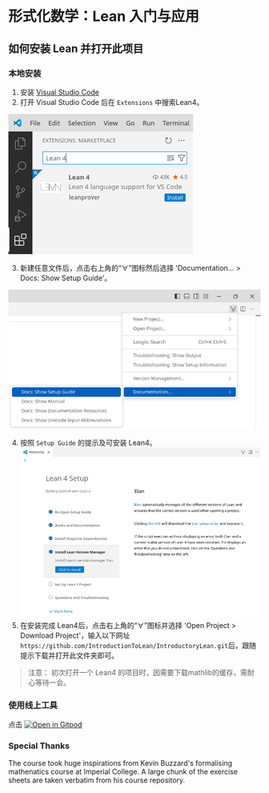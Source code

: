 # 形式化数学：Lean 入门与应用

## 如何安装 Lean 并打开此项目

### 本地安装

1. 安装 [Visual Studio Code](https://code.visualstudio.com/)
2. 打开 Visual Studio Code 后在 `Extensions` 中搜索Lean4。

![lean-install](img/lean4-install.png)

3. 新建任意文件后，点击右上角的“∀”图标然后选择 'Documentation… > Docs: Show Setup Guide'。 

![lean-setup](img/lean-setup.png)

4. 按照 `Setup Guide` 的提示及可安装 Lean4。 ![lean-setup-guide](img/lean-setup-guide.png)
5. 在安装完成 Lean4后，点击右上角的“∀”图标并选择 'Open Project > Download Project'，输入以下网址
`https://github.com/IntroductionToLean/IntroductoryLean.git`后，跟随提示下载并打开此文件夹即可。

> 注意：
> 初次打开一个 Lean4 的项目时，因需要下载mathlib的缓存，需耐心等待一会。


### 使用线上工具

点击 [![Open in Gitpod](https://gitpod.io/button/open-in-gitpod.svg)](https://gitpod.io/#https://github.com/IntroductionToLean/IntroductoryLean.git)


### Special Thanks
The course took huge inspirations from Kevin Buzzard's formalising mathenatics course at Imperial College. A large chunk of the exercise sheets are taken verbatim from his course repository.
